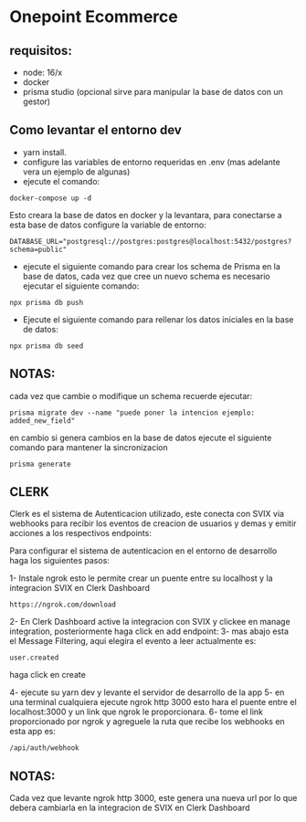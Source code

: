 # Onepoint Ecommerce

## requisitos:

- node: 16/x
- docker
- prisma studio (opcional sirve para manipular la base de datos con un gestor)

## Como levantar el entorno dev

- yarn install.
- configure las variables de entorno requeridas en .env (mas adelante vera un ejemplo de algunas)
- ejecute el comando:

```
docker-compose up -d
```

Esto creara la base de datos en docker y la levantara,
para conectarse a esta base de datos configure la variable de entorno:

```
DATABASE_URL="postgresql://postgres:postgres@localhost:5432/postgres?schema=public"
```

- ejecute el siguiente comando para crear los schema de Prisma en la base de datos, cada vez que cree un nuevo
  schema es necesario ejecutar el siguiente comando:

```
npx prisma db push
```

- Ejecute el siguiente comando para rellenar los datos iniciales en la base de datos:

```
npx prisma db seed
```

## NOTAS:

cada vez que cambie o modifique un schema recuerde ejecutar:

```
prisma migrate dev --name "puede poner la intencion ejemplo: added_new_field"
```

en cambio si genera cambios en la base de datos ejecute el siguiente comando para mantener la sincronizacion

```
prisma generate
```

## CLERK

Clerk es el sistema de Autenticacion utilizado, este conecta con SVIX via webhooks para recibir
los eventos de creacion de usuarios y demas y emitir acciones a los respectivos endpoints:

Para configurar el sistema de autenticacion en el entorno de desarrollo haga los siguientes pasos:

1- Instale ngrok esto le permite crear un puente entre su localhost y la integracion SVIX en Clerk Dashboard

```
https://ngrok.com/download

```

2- En Clerk Dashboard active la integracion con SVIX y clickee en manage integration, posteriormente haga click en add endpoint:
3- mas abajo esta el Message Filtering, aqui elegira el evento a leer actualmente es:

```
user.created
```

haga click en create

4- ejecute su yarn dev y levante el servidor de desarrollo de la app
5- en una terminal cualquiera ejecute ngrok http 3000 esto hara el puente entre el localhost:3000 y
un link que ngrok le proporcionara.
6- tome el link proporcionado por ngrok y agreguele la ruta que recibe los webhooks en esta app es:

```
/api/auth/webhook
```

## NOTAS:

Cada vez que levante ngrok http 3000, este genera una nueva url por lo que debera cambiarla en la
integracion de SVIX en Clerk Dashboard
